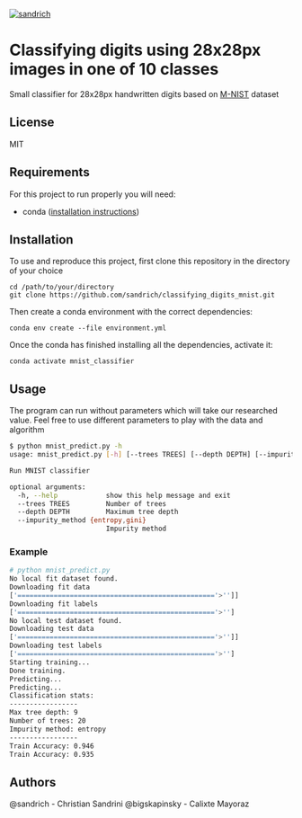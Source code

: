 [![sandrich](https://circleci.com/gh/sandrich/classifying_digits_mnist.svg?style=svg)](https://circleci.com/gh/sandrich/classifying_digits_mnist)

# Classifying digits using 28x28px images in one of 10 classes
Small classifier for 28x28px handwritten digits based on [M-NIST](http://yann.lecun.com/exdb/mnist/) dataset 

## License
MIT

## Requirements
For this project to run properly you will need:

 - conda ([installation instructions](https://docs.conda.io/projects/conda/en/latest/user-guide/install/))

## Installation
To use and reproduce this project, first clone this repository in the directory of your choice
```shell script
cd /path/to/your/directory
git clone https://github.com/sandrich/classifying_digits_mnist.git
``` 

Then create a conda environment with the correct dependencies:
```shell script
conda env create --file environment.yml
```
Once the conda has finished installing all the dependencies, activate it:
```shell script
conda activate mnist_classifier
```

## Usage

The program can run without parameters which will take our researched value. Feel free to use different parameters to play with the data and algorithm

```bash
$ python mnist_predict.py -h
usage: mnist_predict.py [-h] [--trees TREES] [--depth DEPTH] [--impurity_method {entropy,gini}]

Run MNIST classifier

optional arguments:
  -h, --help            show this help message and exit
  --trees TREES         Number of trees
  --depth DEPTH         Maximum tree depth
  --impurity_method {entropy,gini}
                        Impurity method
```

### Example

```bash
# python mnist_predict.py 
No local fit dataset found.
Downloading fit data
['================================================='>'']]
Downloading fit labels
['================================================='>'']
No local test dataset found.
Downloading test data
['================================================='>'']]
Downloading test labels
['================================================='>'']
Starting training...
Done training.
Predicting...
Predicting...
Classification stats:
-----------------
Max tree depth: 9
Number of trees: 20
Impurity method: entropy
-----------------
Train Accuracy: 0.946
Train Accuracy: 0.935
```

## Authors
@sandrich - Christian Sandrini
@bigskapinsky - Calixte Mayoraz
